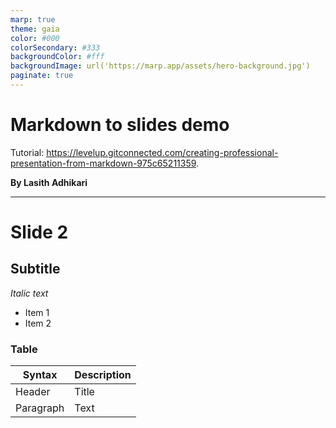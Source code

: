 ```yaml
---
marp: true
theme: gaia
color: #000
colorSecondary: #333
backgroundColor: #fff
backgroundImage: url('https://marp.app/assets/hero-background.jpg')
paginate: true
---
```


#  Markdown to slides demo
Tutorial: https://levelup.gitconnected.com/creating-professional-presentation-from-markdown-975c65211359.

**By Lasith Adhikari**

---
# Slide 2
## Subtitle
*Italic text*
* Item 1
* Item 2

### Table
| Syntax | Description |
| ----------- | ----------- |
| Header | Title |
| Paragraph | Text |


